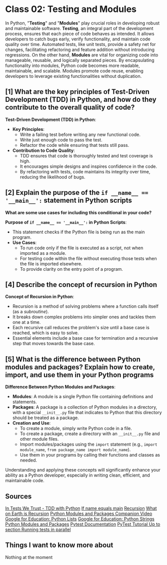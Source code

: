 # Class 02: Testing and Modules

In Python, "**Testing**" and "**Modules**" play crucial roles in developing robust and maintainable software. **Testing**, an integral part of the development process, ensures that each piece of code behaves as intended. It allows developers to catch bugs early, verify functionality, and maintain code quality over time. Automated tests, like unit tests, provide a safety net for changes, facilitating refactoring and feature addition without introducing regressions. On the other hand, **Modules** are vital for organizing code into manageable, reusable, and logically separated pieces. By encapsulating functionality into modules, Python code becomes more readable, maintainable, and scalable. Modules promote code reuse, enabling developers to leverage existing functionalities without duplication.

## [1] What are the key principles of Test-Driven Development (TDD) in Python, and how do they contribute to the overall quality of code?

**Test-Driven Development (TDD) in Python**:

- **Key Principles**:
  - Write a failing test before writing any new functional code.
  - Write just enough code to pass the test.
  - Refactor the code while ensuring that tests still pass.
- **Contribution to Code Quality**:
  - TDD ensures that code is thoroughly tested and test coverage is high.
  - It encourages simple designs and inspires confidence in the code.
  - By refactoring with tests, code maintains its integrity over time, reducing the likelihood of bugs.

## [2] Explain the purpose of the `if __name__ == '__main__':` statement in Python scripts

**What are some use cases for including this conditional in your code?**

**Purpose of `if __name__ == '__main__':` in Python Scripts**:

- This statement checks if the Python file is being run as the main program.
- **Use Cases**:
  - To run code only if the file is executed as a script, not when imported as a module.
  - For testing code within the file without executing those tests when the file is imported elsewhere.
  - To provide clarity on the entry point of a program.

## [4] Describe the concept of recursion in Python

**Concept of Recursion in Python**:
  
- Recursion is a method of solving problems where a function calls itself (as a *subroutine*).
- It breaks down complex problems into simpler ones and tackles them one at a time.
- Each recursive call reduces the problem's size until a base case is reached, which is easy to solve.
- Essential elements include a base case for termination and a recursive step that moves towards the base case.

## [5] What is the difference between Python modules and packages? Explain how to create, import, and use them in your Python programs

**Difference Between Python Modules and Packages**:

- **Modules**: A module is a single Python file containing definitions and statements.
- **Packages**: A package is a collection of Python modules in a directory, with a special `__init__.py` file that indicates to Python that this directory should be treated as a package.
- **Creation and Use**:
  - To create a module, simply write Python code in a file.
  - To create a package, create a directory with an `__init__.py` file and other module files.
  - Import modules/packages using the `import` statement (e.g., `import module_name`, `from package_name import module_name`).
  - Use them in your programs by calling their functions and classes as needed.

Understanding and applying these concepts will significantly enhance your ability as a Python developer, especially in writing clean, efficient, and maintainable code.

## Sources

[In Tests We Trust - TDD with Python](https://code.likeagirl.io/in-tests-we-trust-tdd-with-python-af69f47e6932)
[If name equals main](https://www.geeksforgeeks.org/what-does-the-if-__name__-__main__-do/)
[Recursion](https://www.geeksforgeeks.org/recursion/)
[What on Earth is Recursion](https://www.youtube.com/watch?v=Mv9NEXX1VHc)
[Python Modules and Packages Companion Video](https://realpython.com/courses/python-modules-packages/)
[Google for Education: Python Lists](https://developers.google.com/edu/python/lists)
[Google for Education: Python Strings](https://developers.google.com/edu/python/strings)
[Python Modules and Packages](https://realpython.com/python-modules-packages/)
[Pytest Documentation](https://docs.pytest.org/en/latest/)
[PyTest Tutorial Up to section Running tests in parallel](https://www.guru99.com/pytest-tutorial.html)

## Things I want to know more about

Nothing at the moment
